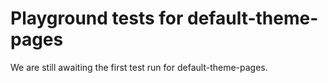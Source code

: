 # Playground tests for default-theme-pages
We are still awaiting the first test run for default-theme-pages.
